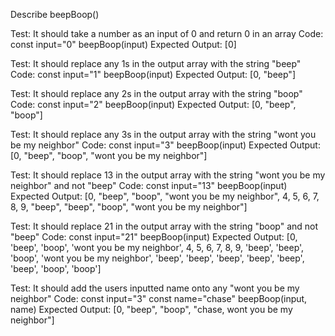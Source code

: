 Describe beepBoop()

Test: 
    It should take a number as an input of 0 and return 0 in an array
Code:
    const input="0"
    beepBoop(input)
Expected Output:
    [0]        

Test: 
    It should replace any 1s in the output array with the string "beep"
Code:
    const input="1"
    beepBoop(input)
Expected Output:
    [0, "beep"]        

Test: 
    It should replace any 2s in the output array with the string "boop"
Code:
    const input="2"
    beepBoop(input)
Expected Output:
    [0, "beep", "boop"]        

Test: 
    It should replace any 3s in the output array with the string "wont you be my neighbor"
Code:
    const input="3"
    beepBoop(input)
Expected Output:
    [0, "beep", "boop", "wont you be my neighbor"]        

Test: 
    It should replace 13 in the output array with the string "wont you be my neighbor" and not "beep"
Code:
    const input="13"
    beepBoop(input)
Expected Output:
    [0, "beep", "boop", "wont you be my neighbor", 4, 5, 6, 7, 8, 9, "beep", "beep", "boop", "wont you be my neighbor"]        

Test: 
    It should replace 21 in the output array with the string "boop" and not "beep"
Code:
    const input="21"
    beepBoop(input)
Expected Output:
    [0, 'beep', 'boop', 'wont you be my neighbor', 4, 5, 6, 7, 8, 9, 'beep', 'beep', 'boop', 'wont you be my neighbor', 'beep', 'beep', 'beep', 'beep', 'beep', 'beep', 'boop', 'boop']

Test: 
    It should add the users inputted name onto any "wont you be my neighbor"
Code:
    const input="3"
    const name="chase"
    beepBoop(input, name)
Expected Output:
    [0, "beep", "boop", "chase, wont you be my neighbor"]      